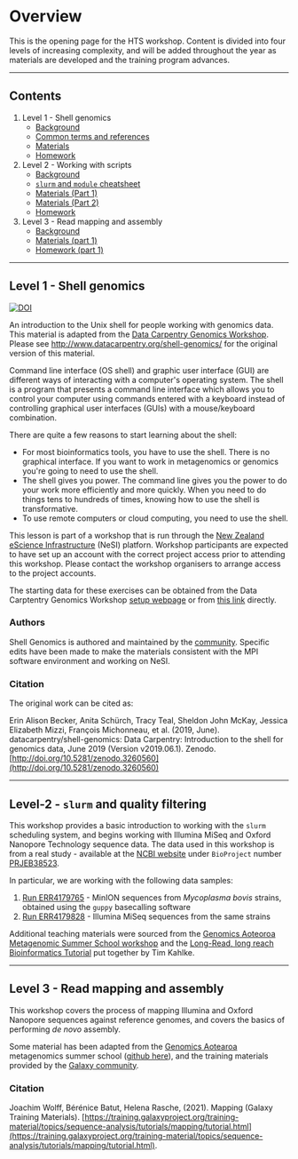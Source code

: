 # Overview

This is the opening page for the HTS workshop. Content is divided into four levels of increasing complexity, and will be added throughout the year as materials are developed and the training program advances.

---

## Contents

1. Level 1 - Shell genomics
   * [Background](#level-1---shell-genomics)
   * [Common terms and references](common_terms.md)
   * [Materials](level1/01-introduction.md)
   * [Homework](level1/05-homework.md)
1. Level 2 - Working with scripts
   * [Background](#level-2---slurm-and-quality-filtering)
   * [`slurm` and `module` cheatsheet](slurm_module_guide.md)
   * [Materials (Part 1)](level2/01-writing-scripts.md)
   * [Materials (Part 2)](level2/03-intro-to-nesi.md)
   * [Homework](level2/06-homework.md)
1. Level 3 - Read mapping and assembly
   * [Background](#Level-3---read-mapping-and-assembly)
   * [Materials (part 1)](level3/01-introduction-to-mapping.md)
   * [Homework (part 1)](level3/04-homework.md)

---

## Level 1 - Shell genomics

[![DOI](https://zenodo.org/badge/DOI/10.5281/zenodo.3260560.svg)](https://doi.org/10.5281/zenodo.3260560)

An introduction to the Unix shell for people working with genomics data. This material is adapted from the [Data Carpentry Genomics Workshop](http://www.datacarpentry.org/genomics-workshop/). Please see http://www.datacarpentry.org/shell-genomics/ for the original version of this material.

Command line interface (OS shell) and graphic user interface (GUI) are different ways of interacting with a computer's operating system. The shell is a program that presents a command line interface which allows you to control your computer using commands entered with a keyboard instead of controlling graphical user interfaces (GUIs) with a mouse/keyboard combination.

There are quite a few reasons to start learning about the shell:

- For most bioinformatics tools, you have to use the shell. There is no graphical interface. If you want to work in metagenomics or genomics you're going to need to use the shell.
- The shell gives you power. The command line gives you the power to do your work more efficiently and more quickly. When you need to do things tens to hundreds of times, knowing how to use the shell is transformative.
- To use remote computers or cloud computing, you need to use the shell.

This lesson is part of a workshop that is run through the [New Zealand eScience Infrastructure](https://www.nesi.org.nz/) (NeSI) platforn. Workshop participants are expected to have set up an account with the correct project access prior to attending this workshop. Please contact the workshop organisers to arrange access to the project accounts.

The starting data for these exercises can be obtained from the Data Carptentry Genomics Workshop [setup webpage](https://datacarpentry.org/genomics-workshop/setup.html) or from [this link](https://ndownloader.figshare.com/files/14417834) directly.

### Authors

Shell Genomics is authored and maintained by the [community](https://github.com/datacarpentry/shell-genomics/network/members). Specific edits have been made to make the materials consistent with the MPI software environment and working on NeSI.

### Citation

The original work can be cited as:

Erin Alison Becker, Anita Schürch, Tracy Teal, Sheldon John McKay, Jessica Elizabeth Mizzi, François Michonneau, et al. (2019, June). datacarpentry/shell-genomics: Data Carpentry: Introduction to the shell for genomics data, June 2019 (Version v2019.06.1). Zenodo. [http://doi.org/10.5281/zenodo.3260560](http://doi.org/10.5281/zenodo.3260560)

---

## Level-2 - `slurm` and quality filtering

This workshop provides a basic introduction to working with the `slurm` scheduling system, and begins working with Illumina MiSeq and Oxford Nanopore Technology sequence data. The data used in this workshop is from a real study - available at the [NCBI website](https://www.ncbi.nlm.nih.gov/) under `BioProject` number [PRJEB38523](https://www.ncbi.nlm.nih.gov/bioproject/PRJEB38523).

In particular, we are working with the following data samples:

1. [Run ERR4179765](https://www.ncbi.nlm.nih.gov/sra/ERX4143189[accn]) - MinION sequences from *Mycoplasma bovis* strains, obtained using the `guppy` basecalling software
1. [Run ERR4179828](https://www.ncbi.nlm.nih.gov/sra/ERX4143252[accn]) - Illumina MiSeq sequences from the same strains

Additional teaching materials were sourced from the [Genomics Aoteoroa Metagenomic Summer School workshop](https://github.com/GenomicsAotearoa/metagenomics_summer_school) and the [Long-Read, long reach Bioinformatics Tutorial](https://timkahlke.github.io/LongRead_tutorials/) put together by Tim Kahlke.

---

## Level 3 - Read mapping and assembly

This workshop covers the process of mapping Illumina and Oxford Nanopore sequences against reference genomes, and covers the basics of performing *de novo* assembly.

Some material has been adapted from the [Genomics Aotearoa](https://www.genomics-aotearoa.org.nz/) metagenomics summer school ([github here](https://github.com/GenomicsAotearoa/metagenomics_summer_school)), and the training materials provided by the [Galaxy community](https://training.galaxyproject.org/training-material/).

### Citation

Joachim Wolff, Bérénice Batut, Helena Rasche, (2021). Mapping (Galaxy Training Materials). [https://training.galaxyproject.org/training-material/topics/sequence-analysis/tutorials/mapping/tutorial.html](https://training.galaxyproject.org/training-material/topics/sequence-analysis/tutorials/mapping/tutorial.html).
